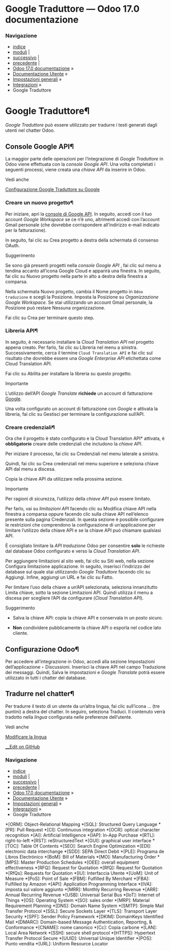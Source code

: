 # Google Traduttore — Odoo 17.0 documentazione

### Navigazione

  * [indice](../../../genindex.html "Indice generale")
  * [moduli](../../../py-modindex.html "Indice del modulo Python") |
  * [successivo](../developer_mode.html "Modalità sviluppatore \(modalità di debug\)") |
  * [precedente](geolocation.html "Geolocalizzazione") |
  * [Odoo 17.0 documentazione](../../../index-2.html) »
  * [Documentazione Utente](../../../applications.html) »
  * [Impostazioni generali](../../general.html) »
  * [Integrazioni](../integrations.html) »
  * Google Traduttore



# Google Traduttore¶

_Google Traduttore_ può essere utilizzato per tradurre i testi generati dagli utenti nel chatter Odoo.

## Console Google API¶

La maggior parte delle operazioni per l’integrazione di _Google Traduttore_ in Odoo viene effettuata con la _console Google API_. Una volta completati i seguenti processi, viene creata una _chiave API_ da inserire in Odoo.

Vedi anche

[Configurazione Google Traduttore su Google](https://cloud.google.com/translate/docs/setup?hl=it)

### Creare un nuovo progetto¶

Per iniziare, apri la [console di Google API](https://console.developers.google.com/). In seguito, accedi con il tuo account _Google Workspace_ se ce n’è uno, altrimenti accedi con l’account Gmail personale (che dovrebbe corrispondere all’indirizzo e-mail indicato per la fatturazione).

In seguito, fai clic su Crea progetto a destra della schermata di consenso OAuth.

Suggerimento

Se sono già presenti progetti nella _console Google API_ , fai clic sul menu a tendina accanto all’icona Google Cloud e apparirà una finestra. In seguito, fai clic su Nuovo progetto nella parte in alto a destra della finestra a comparsa.

Nella schermata Nuovo progetto, cambia il Nome progetto in `Odoo traduzione` e scegli la Posizione. Imposta la Posizione su _Organizzazione Google Workspace_. Se stai utilizzando un account Gmail personale, la Posizione può restare Nessuna organizzazione.

Fai clic su Crea per terminare questo step.

### Libreria API¶

In seguito, è necessario installare la _Cloud Translation API_ nel progetto appena creato. Per farlo, fai clic su Libreria nel menu a sinistra. Successivamente, cerca il termine `Cloud Translation API` e fai clic sul risultato che dovrebbe essere una _Google Enterprise API_ etichettata come Cloud Translation API.

Fai clic su Abilita per installare la libreria su questo progetto.

Importante

L’utilizzo dell’API _Google Translate_ **richiede** un account di fatturazione [Google](https://myaccount.google.com/).

Una volta configurato un account di fatturazione con _Google_ e attivata la libreria, fai clic su Gestisci per terminare la configurazione sull’API.

### Creare credenziali¶

Ora che il progetto è stato configurato e la Cloud Translation API* attivata, è **obbligatorio** creare delle credenziali che includono la _chiave API_.

Per iniziare il processo, fai clic su Credenziali nel menu laterale a sinistra.

Quindi, fai clic su Crea credenziali nel menu superiore e seleziona chiave API dal menu a discesa.

Copia la chiave API da utilizzare nella prossima sezione.

Importante

Per ragioni di sicurezza, l’utilizzo della _chiave API_ può essere limitato.

Per farlo, vai su _limitazioni API_ facendo clic su Modifica chiave API nella finestra a comparsa oppure facendo clic sulla chiave API nell’elenco presente sulla pagina Credenziali. In questa sezione è possibile configurare le restrizioni che comprendono la configurazione di un’applicazione per limitare l’utilizzo della chiave API e se la chiave API può chiamare qualsiasi API.

È consigliato limitare la _API traduzione_ Odoo per consentire **solo** le richieste dal database Odoo configurato e verso la _Cloud Translation API_.

Per aggiungere limitazioni al sito web, fai clic su Siti web, nella sezione Configura limitazione applicazione. In seguito, inserisci l’indirizzo del database sul quale stai utilizzando _Google Traduttore_ facendo clic su Aggiungi. Infine, aggiungi un URL e fai clic su Fatto.

Per limitare l’uso della chiave a un’API selezionata, seleziona innanzitutto Limita chiave, sotto la sezione Limitazioni API. Quindi utilizza il menu a discesa per scegliere l’API da configurare (_Cloud Translation API_).

Suggerimento

  * Salva la chiave API: copia la chiave API e conservala in un posto sicuro.

  * **Non** condividere pubblicamente la chiave API o esporla nel codice lato cliente.




## Configurazione Odoo¶

Per accedere all’integrazione in Odoo, accedi alla sezione Impostazioni dell’applicazione ‣ Discussioni. Inserisci la chiave API nel campo Traduzione dei messaggi. Quindi, Salva le impostazioni e _Google Translate_ potrà essere utilizzato in tutti i chatter del database.

## Tradurre nel chatter¶

Per tradurre il testo di un utente da un’altra lingua, fai clic sull’icona … (tre puntini) a destra del chatter. In seguiro, seleziona Traduci. Il contenuto verrà tradotto nella _lingua_ configurata nelle preferenze dell’utente.

Vedi anche

[Modificare la lingua](../users/language.html#language-install)

[ __Edit on GitHub](https://github.com/odoo/documentation/edit/17.0/content/applications/general/integrations/google_translate.rst)

### Navigazione

  * [indice](../../../genindex.html "Indice generale")
  * [moduli](../../../py-modindex.html "Indice del modulo Python") |
  * [successivo](../developer_mode.html "Modalità sviluppatore \(modalità di debug\)") |
  * [precedente](geolocation.html "Geolocalizzazione") |
  * [Odoo 17.0 documentazione](../../../index-2.html) »
  * [Documentazione Utente](../../../applications.html) »
  * [Impostazioni generali](../../general.html) »
  * [Integrazioni](../integrations.html) »
  * Google Traduttore


  *[ORM]: Object-Relational Mapping
  *[SQL]: Structured Query Language
  *[PR]: Pull Request
  *[CI]: Continuous integration
  *[OCR]: optical character recognition
  *[AI]: Artificial Intelligence
  *[IAP]: In-App Purchase
  *[RTL]: right-to-left
  *[RST]: reStructuredText
  *[GUI]: graphical user interface
  *[TOC]: Table Of Contents
  *[SEO]: Search Engine Optimization
  *[EDI]: electronic data interchange
  *[SDD]: SEPA Direct Debit
  *[PLE]: Programa de Libros Electrónico
  *[BoM]: Bill of Materials
  *[MO]: Manufacturing Order
  *[MPS]: Master Production Schedules
  *[OEE]: overall equipment effectiveness
  *[RFQ]: Request for Quotation
  *[RfQ]: Request for Quotation
  *[RfQs]: Requests for Quotation
  *[IU]: Interfaccia Utente
  *[UoM]: Unit of Measure
  *[PoS]: Point of Sale
  *[FBM]: Fulfilled By Merchant
  *[FBA]: Fulfilled by Amazon
  *[API]: Application Programming Interface
  *[IVA]: imposta sul valore aggiunto
  *[MRR]: Monthly Recurring Revenue
  *[ARR]: Annual Recurring Revenue
  *[USB]: Universal Serial Bus
  *[IoT]: Internet of Things
  *[OS]: Operating System
  *[SO]: sales order
  *[MRP]: Material Requirement Planning
  *[DNS]: Domain Name System
  *[SMTP]: Simple Mail Transfer Protocol
  *[SSL]: Secure Sockets Layer
  *[TLS]: Transport Layer Security
  *[SPF]: Sender Policy Framework
  *[DKIM]: DomainKeys Identified Mail
  *[DMARC]: Domain-based Message Authentication, Reporting, & Conformance
  *[CNAME]: nome canonico
  *[Cc]: Copia carbone
  *[LAN]: Local Area Network
  *[SSH]: secure shell protocol
  *[HTTPS]: Hypertext Transfer Protocol Secure
  *[UUID]: Universal Unique Identifier
  *[POS]: Punto vendita
  *[URL]: Uniform Resource Locator